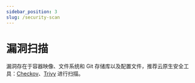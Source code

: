 ```yaml
---
sidebar_position: 3
slug: /security-scan
---
```


# 漏洞扫描

漏洞存在于容器映像、文件系统和 Git 存储库以及配置文件，推荐云原生安全工具：[Checkov](https://www.checkov.io/)、[Trivy](https://github.com/aquasecurity/trivy) 进行扫描。  